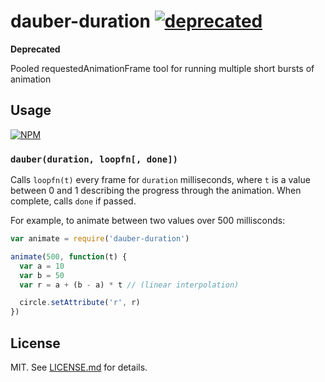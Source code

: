 # dauber-duration [![deprecated](http://badges.github.io/stability-badges/dist/deprecated.svg)](http://github.com/badges/stability-badges)

**Deprecated**

Pooled requestedAnimationFrame tool for running multiple short bursts of animation

## Usage

[![NPM](https://nodei.co/npm/dauber-duration.png)](https://nodei.co/npm/dauber-duration/)

### `dauber(duration, loopfn[, done])`

Calls `loopfn(t)` every frame for `duration` milliseconds, where `t` is a value
between 0 and 1 describing the progress through the animation. When complete,
calls `done` if passed.

For example, to animate between two values over 500 millisconds:

``` js
var animate = require('dauber-duration')

animate(500, function(t) {
  var a = 10
  var b = 50
  var r = a + (b - a) * t // (linear interpolation)

  circle.setAttribute('r', r)
})
```

## License

MIT. See [LICENSE.md](http://github.com/hughsk/dauber-duration/blob/master/LICENSE.md) for details.
